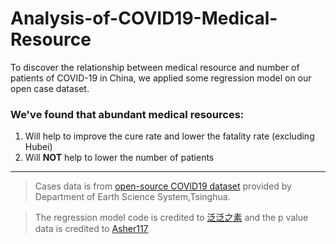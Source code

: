 # Analysis-of-COVID19-Medical-Resource


To discover the relationship between medical resource and number of patients of COVID-19 in China, we applied some regression model on our open case dataset.

### We've found that abundant medical resources:
1. Will help to improve the cure rate and lower the fatality rate (excluding Hubei)
2. Will **NOT** help to lower the number of patients


--------
> Cases data is from [open-source COVID19 dataset](https://cloud.tsinghua.edu.cn/d/335fd08c06204bc49202/password：20200309) provided by Department of Earth Science System,Tsinghua. 

> The regression model code is credited to [泛泛之素](https://blog.csdn.net/tonydz0523/article/details/84591954) and the p value data is credited to [Asher117](https://blog.csdn.net/Asher117/article/details/88080448)
